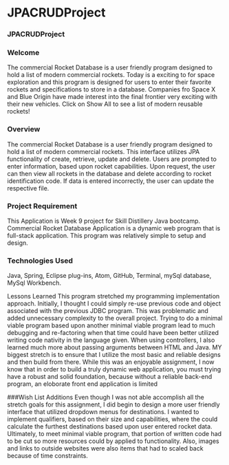 # JPACRUDProject

### JPACRUDProject
### Welcome
The commercial Rocket Database is a user friendly program designed to hold a list of modern commercial rockets.  Today is a exciting to for space exploration and this program is designed for users to enter their favorite rockets and specifications to store in a database.   Companies fro Space X and Blue Origin have made interest into the final frontier very exciting with their new vehicles.  Click on Show All to see a list of modern reusable rockets!

### Overview
The commercial Rocket Database is a user friendly program designed to hold a list of modern commercial rockets.  This interface utilizes JPA functionality of create, retrieve, update and delete.  Users are prompted to enter information, based upon rocket capabilities.  Upon request, the user can then view all rockets in the database and delete according to rocket identification code.  If data is entered incorrectly, the user can update the respective file.  

### Project Requirement
This Application is Week 9 project for Skill Distillery Java bootcamp. Commercial Rocket Database Application is a dynamic web program that is full-stack application.  This program was relatively simple to setup and design.  

### Technologies Used
Java, Spring, Eclipse plug-ins, Atom, GitHub, Terminal, mySql database, MySql Workbench.


Lessons Learned This program stretched my programming implementation approach. Initially, I thought I could simply re-use previous code and object associated with the previous JDBC program.  This was problematic and added unnecessary complexity to the overall project.  Trying to do a minimal viable program based upon another minimal viable program lead to much debugging and re-factoring when that time could have been better utilized writing code nativity in the language given.   When using controllers, I also learned much more about passing arguments between HTML and Java.  MY biggest stretch is to ensure that I utilize the most basic and reliable designs and then build from there.   While this was an enjoyable assignment, I now know that in order to build a truly dynamic web application, you must trying have a robust and solid foundation, because without a reliable back-end program, an eloborate front end application is limited

###Wish List
Additions Even though I was not able accomplish all the stretch goals for this assignment, I did begin to design a more user friendly interface  that utilized dropdown menus for destinations.   I wanted to implement qualifiers, based on their size and capabilities, where the could calculate the furthest destinations based upon user entered rocket data.  Ultimately, to meet minimal viable program, that portion of written code had to be cut so more resources could by applied to functionality.  Also, images and links to outside websites were also items that had to scaled back because of time constraints.
